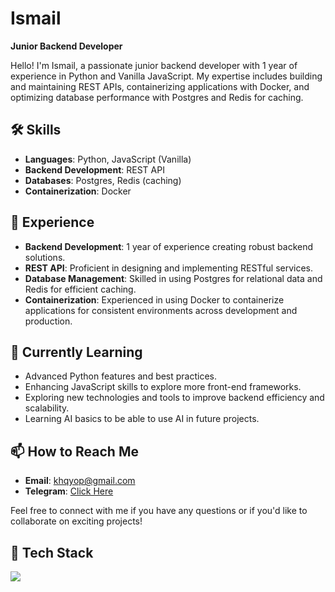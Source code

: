 # Ismail 

**Junior Backend Developer**

Hello! I'm Ismail, a passionate junior backend developer with 1 year of experience in Python and Vanilla JavaScript. My expertise includes building and maintaining REST APIs, containerizing applications with Docker, and optimizing database performance with Postgres and Redis for caching.

## 🛠️ Skills

- **Languages**: Python, JavaScript (Vanilla)
- **Backend Development**: REST API
- **Databases**: Postgres, Redis (caching)
- **Containerization**: Docker

## 💼 Experience

- **Backend Development**: 1 year of experience creating robust backend solutions.
- **REST API**: Proficient in designing and implementing RESTful services.
- **Database Management**: Skilled in using Postgres for relational data and Redis for efficient caching.
- **Containerization**: Experienced in using Docker to containerize applications for consistent environments across development and production.

## 🌱 Currently Learning

- Advanced Python features and best practices.
- Enhancing JavaScript skills to explore more front-end frameworks.
- Exploring new technologies and tools to improve backend efficiency and scalability.
- Learning AI basics to be able to use AI in future projects.

## 📫 How to Reach Me

- **Email**: [khqyop@gmail.com](mailto:khqyop@gmail.com)
- **Telegram**: [Click Here](https://t.me/assmailTunberg)

Feel free to connect with me if you have any questions or if you'd like to collaborate on exciting projects!

## 🧰 Tech Stack

<p align="left"> <a href="https://github.com/808thlife"><img src="https://skillicons.dev/icons?i=python,django,grafana,prometheus,postgres,git,github,docker,redis,postman,javascript&perline=5"> </a> </p>
